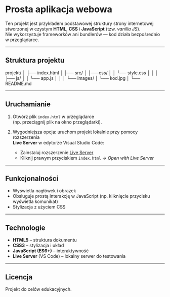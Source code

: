 # Prosta aplikacja webowa

Ten projekt jest przykładem podstawowej struktury strony internetowej stworzonej w czystym **HTML**, **CSS** i **JavaScript** (tzw. _vanilla JS_).  
Nie wykorzystuje frameworków ani bundlerów — kod działa bezpośrednio w przeglądarce.

---

## Struktura projektu

projekt/
│
├── index.html
│
├── src/
│   ├── css/
│   │   └── style.css
│   │
│   ├── js/
│   │   └── app.js
│   │
│   └── images/
│       └── kod.jpg
│
└── README.md

---

## Uruchamianie

1. Otwórz plik `index.html` w przeglądarce  
   (np. przeciągnij plik na okno przeglądarki).  

2. Wygodniejsza opcja: uruchom projekt lokalnie przy pomocy rozszerzenia  
   **Live Server** w edytorze Visual Studio Code:
   - Zainstaluj rozszerzenie [Live Server](https://marketplace.visualstudio.com/items?itemName=ritwickdey.LiveServer)  
   - Kliknij prawym przyciskiem `index.html` → _Open with Live Server_

---

## Funkcjonalności

- Wyświetla nagłówek i obrazek
- Obsługuje prostą interakcję w JavaScript (np. kliknięcie przycisku wyświetla komunikat)
- Stylizacja z użyciem CSS

---

## Technologie

- **HTML5** – struktura dokumentu
- **CSS3** – stylizacja i układ
- **JavaScript (ES6+)** – interaktywność
- **Live Server** (VS Code) – lokalny serwer do testowania

---

## Licencja

Projekt do celów edukacyjnych.
